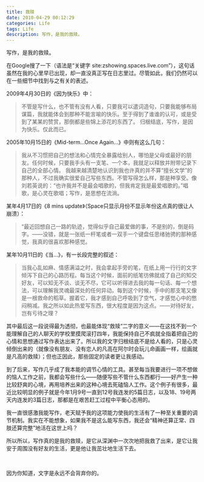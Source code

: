 ```yaml
---
title: 救赎
date: 2010-04-29 00:12:29
categories: Life
tags: Life
description: 写作，是我的救赎。
---
```

写作，是我的救赎。

在Google搜了一下（语法是“关键字 site:zshowing.spaces.live.com”），这句话虽然在我的心里早已出现，却一直没真正写在日志里过。尽管如此，我们仍然可以在一些细节中找到与之有关的表述。

2009年4月30日的《因为快乐》中：
>不管是写什么，也不管有没有人看，只要我可以遣词造句，只要我能够布局谋篇，我就能体会到那种不能言喻的快乐。至于得到了谁谁的认可，或是受到了某某的赞赏，那倒都是些锦上添花的东西了。
>归根结底，写作，是因为快乐。仅此而已。

2005年10月15日的《Mid-term…Once Again…》中则有这么几句：
>我从不习惯把自己的想法和心情完全暴露给别人，哪怕是父母或最好的朋友。任何时候，只要我手头有一支笔、一个本，我就足以释放并附带记录下自己的全部心情。
>我越来越清楚地认识到我也许真的并不算“擅长文学”的那种人，不过我确实很爱自己写些东西。不管写得怎么样，那是种享受。像刘若英说的：“也许我并不是最会唱歌的，但我肯定我是最爱唱歌的。”唱歌，是心灵在歌唱；写作，是思想在流淌。

某年4月17日的《8 mins update》（Space只显示月份不显示年份这点真的很让人崩溃）：
>“最近回想自己一路的轨迹，觉得似乎自己最爱做的事，不是别的，倒是码字。——没错，就是一张纸一杆笔或者一双手一个键盘任思绪驰骋的那种感觉，我真的很喜欢那种感觉。

某年10月11日的《当…》，有一长段完整的叙述：
>当我心乱如麻、情感满溢之时，我会拿起手旁的笔，在纸上用一行行的文字倾泻下自己的心路历程。每当这个时候，面前的纸笔彷佛就成了自己的知交好友，可以知无不谈、谈无不尽，它可以听得进去我的每一句话、每一个想法，可以理解我灵魂最深处的任何异动。每到这个时候，手中的那支笔又像是一根救命的稻草。握着它，我才感到自己呼吸到了空气，才感觉心中的憋闷稍减。我之所以如此热爱写东西，很大程度是因为这点。——对待好友，岂有亏待之理？

其中最后这一段说得最为透彻，也最能体现“救赎”二字的意义——在这找不到一个能理解自己的人聊天的学校里摸爬滚打四年，我能保持自己不疯就全指着把自己的心情和思想通过写作表达出来了。所以我的文字归根结底不是给人看的，只是心灵倾倒出来的（就像没有朋友、没有恋人的凡高在阿尔时会玩儿命画画一样，绘画就是凡高的救赎）；但也正因此，那些固定的读者更让我感动。

到了后来，写作几乎成了我本能的调节心情的工具。甚至每当我要进行一项不想做的恼人工作之前，我都会写些什么——随便写些不管什么东西都行——好产生一种比较舒爽的心境，再用培养出来的这种心境去死磕恼人工作。这个例子有很多，最近比较明显的例子就是今年1月9号一直到12号我连发的5篇日志，以及18、19号两天内连发的3篇日志，那都是在艰苦赶工过程中平衡心态用的。

我一直很感激我能写作，老天赋予我的这项能力使我的生活有了一种至关重要的调节机制。我实在不能想象，如果我不是这么能写东西，我还会“精神还算正常、四肢还算完整”地活在这世上吗？

所以所以，写作真的是我的救赎，是它从深渊中一次次地把我救了出来，是它让我安于周围没有好友的生活，更是他让我茁壮地生活下去。

<br>

因为你知道，文字是永远不会背弃你的。